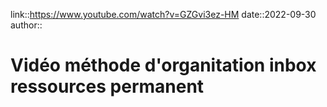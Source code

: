 link::https://www.youtube.com/watch?v=GZGvi3ez-HM
date::2022-09-30
author::
# Vidéo méthode d'organitation inbox ressources permanent





